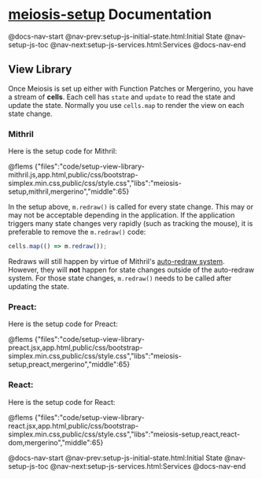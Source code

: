 # [meiosis-setup](https://meiosis.js.org/setup) Documentation

@docs-nav-start
@nav-prev:setup-js-initial-state.html:Initial State
@nav-setup-js-toc
@nav-next:setup-js-services.html:Services
@docs-nav-end

## View Library

Once Meiosis is set up either with Function Patches or Mergerino, you have a stream of **cells**.
Each cell has `state` and `update` to read the state and update the state. Normally you use
`cells.map` to render the view on each state change.

### Mithril

Here is the setup code for Mithril:

@flems {"files":"code/setup-view-library-mithril.js,app.html,public/css/bootstrap-simplex.min.css,public/css/style.css","libs":"meiosis-setup,mithril,mergerino","middle":65}

In the setup above, `m.redraw()` is called for every state change. This may or may not be acceptable
depending in the application. If the application triggers many state changes very rapidly (such as
tracking the mouse), it is preferable to remove the `m.redraw()` code:

```js
cells.map(() => m.redraw());
```

Redraws will still happen by virtue of Mithril's
[auto-redraw system](https://mithril.js.org/autoredraw.html). However, they will **not** happen for
state changes outside of the auto-redraw system. For those state changes, `m.redraw()` needs to be
called after updating the state.

### Preact:

Here is the setup code for Preact:

@flems {"files":"code/setup-view-library-preact.jsx,app.html,public/css/bootstrap-simplex.min.css,public/css/style.css","libs":"meiosis-setup,preact,mergerino","middle":65}

### React:

Here is the setup code for React:

@flems {"files":"code/setup-view-library-react.jsx,app.html,public/css/bootstrap-simplex.min.css,public/css/style.css","libs":"meiosis-setup,react,react-dom,mergerino","middle":65}

@docs-nav-start
@nav-prev:setup-js-initial-state.html:Initial State
@nav-setup-js-toc
@nav-next:setup-js-services.html:Services
@docs-nav-end
